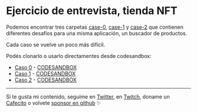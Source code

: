 # Ejercicio de entrevista, tienda NFT

Podemos encontrar tres carpetas [case-0](./case-0), [case-1](./case-1) y [case-2](./case-2) que contienen diferentes desafíos para una misma aplicación, un buscador de productos.

Cada caso se vuelve un poco más difícil.

Podés clonarlo o usarlo directamentes desde codesandbox:

* [Caso 0](https://github.com/goncy/interview-challenges/tree/main/wordle/case-0) - [CODESANDBOX](https://codesandbox.io/s/github/goncy/interview-challenges/tree/main/wordle/case-0)
* [Caso 1](https://github.com/goncy/interview-challenges/tree/main/wordle/case-1) - [CODESANDBOX](https://codesandbox.io/s/github/goncy/interview-challenges/tree/main/wordle/case-1)
* [Caso 2](https://github.com/goncy/interview-challenges/tree/main/wordle/case-2) - [CODESANDBOX](https://codesandbox.io/s/github/goncy/interview-challenges/tree/main/wordle/case-2)

---
Si te gusta mi contenido, seguime en [Twitter](https://twitter.gonzalopozzo.com), en [Twitch](https://twitch.gonzalopozzo.com), doname un [Cafecito](https://cafecito.gonzalopozzo.com) o volvete [sponsor en github](https://github.com/sponsors/goncy) ✨

